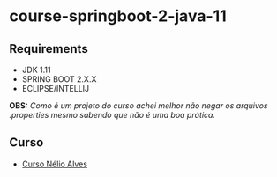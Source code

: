 # course-springboot-2-java-11


## Requirements
* JDK 1.11
* SPRING BOOT 2.X.X
* ECLIPSE/INTELLIJ


**OBS:** *Como é um projeto do curso achei melhor não negar os arquivos .properties mesmo sabendo que não é uma boa prática.*

## Curso
- [Curso Nélio Alves](https://www.udemy.com/course/java-curso-completo/)
